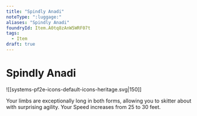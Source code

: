 ```yaml
---
title: "Spindly Anadi"
noteType: ":luggage:"
aliases: "Spindly Anadi"
foundryId: Item.A0tq8zAnW5WRF07t
tags:
  - Item
draft: true
---
```


# Spindly Anadi
![[systems-pf2e-icons-default-icons-heritage.svg|150]]

Your limbs are exceptionally long in both forms, allowing you to skitter about with surprising agility. Your Speed increases from 25 to 30 feet.
